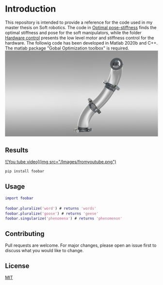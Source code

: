 # Introduction

This repository is intended to provide a reference for the code used in my master thesis on Soft robotics. 
The code in [Optimal pose-stiffness](https://github.com/fstella97/SoftManipulator/tree/main/Optimal%20pose-stiffness) finds the optimal stiffness and pose for the soft manipulators, while the folder [Hardware control](https://github.com/fstella97/SoftManipulator/tree/main/Hardware%20control) presents the low level motor and stiffness control for the hardware.
The followig code has been developed in Matlab 2020b and C++. The matlab package "Gobal Optimization toolbox" is required. 
<img src="/Images/rendering.jpg" alt="Rendering of the soft manipulator"/>
## Results
[![You tube video](img src="/Images/fromyoutube.png")](https://www.youtube.com/watch?v=Uv5C1roZA9g)
 
```bash
pip install foobar
```

## Usage

```matlab
import foobar

foobar.pluralize('word') # returns 'words'
foobar.pluralize('goose') # returns 'geese'
foobar.singularize('phenomena') # returns 'phenomenon'
```

## Contributing
Pull requests are welcome. For major changes, please open an issue first to discuss what you would like to change.

## License
[MIT](https://choosealicense.com/licenses/mit/)